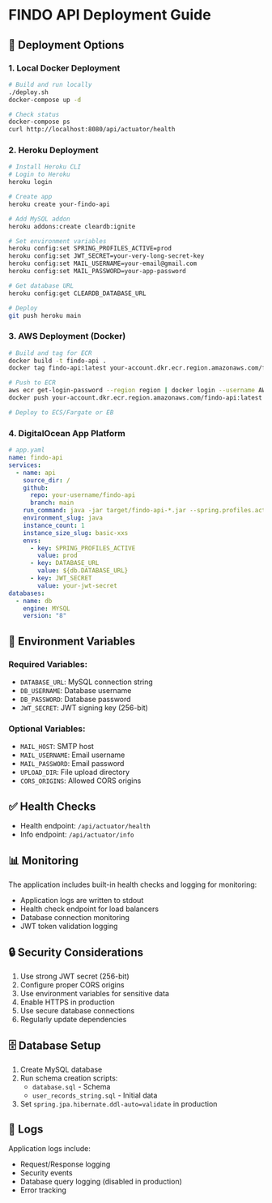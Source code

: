 # FINDO API Deployment Guide

## 🚀 Deployment Options

### 1. Local Docker Deployment

```bash
# Build and run locally
./deploy.sh
docker-compose up -d

# Check status
docker-compose ps
curl http://localhost:8080/api/actuator/health
```

### 2. Heroku Deployment

```bash
# Install Heroku CLI
# Login to Heroku
heroku login

# Create app
heroku create your-findo-api

# Add MySQL addon
heroku addons:create cleardb:ignite

# Set environment variables
heroku config:set SPRING_PROFILES_ACTIVE=prod
heroku config:set JWT_SECRET=your-very-long-secret-key
heroku config:set MAIL_USERNAME=your-email@gmail.com
heroku config:set MAIL_PASSWORD=your-app-password

# Get database URL
heroku config:get CLEARDB_DATABASE_URL

# Deploy
git push heroku main
```

### 3. AWS Deployment (Docker)

```bash
# Build and tag for ECR
docker build -t findo-api .
docker tag findo-api:latest your-account.dkr.ecr.region.amazonaws.com/findo-api:latest

# Push to ECR
aws ecr get-login-password --region region | docker login --username AWS --password-stdin your-account.dkr.ecr.region.amazonaws.com
docker push your-account.dkr.ecr.region.amazonaws.com/findo-api:latest

# Deploy to ECS/Fargate or EB
```

### 4. DigitalOcean App Platform

```yaml
# app.yaml
name: findo-api
services:
  - name: api
    source_dir: /
    github:
      repo: your-username/findo-api
      branch: main
    run_command: java -jar target/findo-api-*.jar --spring.profiles.active=prod
    environment_slug: java
    instance_count: 1
    instance_size_slug: basic-xxs
    envs:
      - key: SPRING_PROFILES_ACTIVE
        value: prod
      - key: DATABASE_URL
        value: ${db.DATABASE_URL}
      - key: JWT_SECRET
        value: your-jwt-secret
databases:
  - name: db
    engine: MYSQL
    version: "8"
```

## 🔧 Environment Variables

### Required Variables:

- `DATABASE_URL`: MySQL connection string
- `DB_USERNAME`: Database username
- `DB_PASSWORD`: Database password
- `JWT_SECRET`: JWT signing key (256-bit)

### Optional Variables:

- `MAIL_HOST`: SMTP host
- `MAIL_USERNAME`: Email username
- `MAIL_PASSWORD`: Email password
- `UPLOAD_DIR`: File upload directory
- `CORS_ORIGINS`: Allowed CORS origins

## ✅ Health Checks

- Health endpoint: `/api/actuator/health`
- Info endpoint: `/api/actuator/info`

## 📊 Monitoring

The application includes built-in health checks and logging for monitoring:

- Application logs are written to stdout
- Health check endpoint for load balancers
- Database connection monitoring
- JWT token validation logging

## 🔒 Security Considerations

1. Use strong JWT secret (256-bit)
2. Configure proper CORS origins
3. Use environment variables for sensitive data
4. Enable HTTPS in production
5. Use secure database connections
6. Regularly update dependencies

## 🗄️ Database Setup

1. Create MySQL database
2. Run schema creation scripts:
   - `database.sql` - Schema
   - `user_records_string.sql` - Initial data
3. Set `spring.jpa.hibernate.ddl-auto=validate` in production

## 📝 Logs

Application logs include:

- Request/Response logging
- Security events
- Database query logging (disabled in production)
- Error tracking
